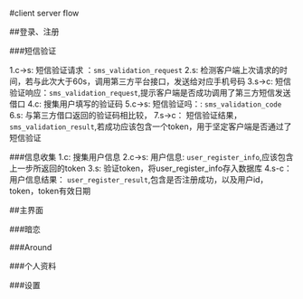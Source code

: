 #client server flow

##登录、注册

###短信验证

1.c->s: 短信验证请求 ：`sms_validation_request`
2.s: 检测客户端上次请求的时间，若与此次大于60s，调用第三方平台接口，发送给对应手机号码
3.s->c: 短信验证响应：`sms_validation_request`,提示客户端是否成功调用了第三方短信发送借口
4.c: 搜集用户填写的验证码
5.c->s: 短信验证吗：: `sms_validation_code`
6.s: 与第三方借口返回的验证码相比较，
7.s->c： 短信验证结果，`sms_validation_result`,若成功应该包含一个token，用于坚定客户端是否通过了短信验证

###信息收集
1.c: 搜集用户信息
2.c->s: 用户信息: `user_register_info`,应该包含上一步所返回的token
3.s: 验证token，将user_register_info存入数据库
4.s-c： 用户信息结果： `user_register_result`,包含是否注册成功，以及用户id，token，token有效日期


##主界面

###暗恋

###Around

###个人资料

###设置
